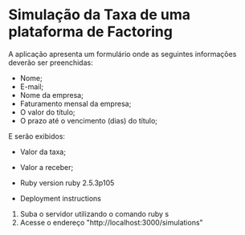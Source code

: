 # Simulação da Taxa de uma plataforma de Factoring

A aplicação apresenta um formulário onde as seguintes informações deverão ser preenchidas: 
* Nome;
* E-mail;
* Nome da empresa;
* Faturamento mensal da empresa;
* O valor do título;
* O prazo até o vencimento (dias) do título;

E serão exibidos:
* Valor da taxa;
* Valor a receber;


* Ruby version
ruby 2.5.3p105 

* Deployment instructions
1. Suba o servidor utilizando o comando ruby s
2. Acesse o endereço "http://localhost:3000/simulations"
